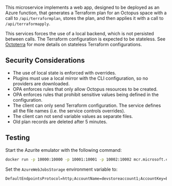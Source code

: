 This microservice implements a web app, designed to be deployed as an Azure function, that generates a Terraform plan for an Octopus space with a call to `/api/terraformplan`, stores the plan, and then applies it with a call to `/api/terraformapply`. 

This services forces the use of a local backend, which is not persisted between calls. The Terraform configuration is expected to be stateless. See [Octoterra](https://github.com/OctopusSolutionsEngineering/OctopusTerraformExport) for more details on stateless Terraform configurations.

## Security Considerations

* The use of local state is enforced with overrides.
* Plugins must use a local mirror with the CLI configuration, so no providers are downloaded.
* OPA enforces rules that only allow Octopus resources to be created.
* OPA enforces rules that prohibit sensitive values being defined in the configuration.
* The client can only send Terraform configuration. The service defines all the file names (i.e. the service controls overrides).
* The client can not send variable values as separate files.
* Old plan records are deleted after 5 minutes.

## Testing

Start the Azurite emulator with the following command:

```bash
docker run -p 10000:10000 -p 10001:10001 -p 10002:10002 mcr.microsoft.com/azure-storage/azurite
```

Set the `AzureWebJobsStorage` environment variable to:

```
DefaultEndpointsProtocol=http;AccountName=devstoreaccount1;AccountKey=Eby8vdM02xNOcqFlqUwJPLlmEtlCDXJ1OUzFT50uSRZ6IFsuFq2UVErCz4I6tq/K1SZFPTOtr/KBHBeksoGMGw==;TableEndpoint=http://127.0.0.1:10002/devstoreaccount1;
```